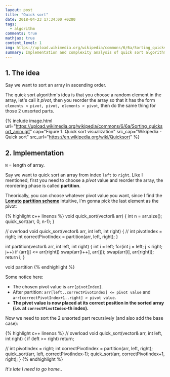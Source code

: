 ```yaml
---
layout: post
title: "Quick sort"
date: 2018-04-23 17:34:00 +0200
tags:
  - algorithm
comments: true
mathjax: true
content_level: 1
img: https://upload.wikimedia.org/wikipedia/commons/6/6a/Sorting_quicksort_anim.gif
summary: Implementation and complexity analysis of quick sort algorithm
---
```


## **1. The idea**

Say we want to sort an array in ascending order.

The quick sort algorithm's idea is that you choose a random element in the array, let's call it _pivot_, then you reorder the array so that it has the form `elements < pivot, pivot, elements > pivot`, then do the same thing for those 2 unsorted parts.

{% include image.html
  url="https://upload.wikimedia.org/wikipedia/commons/6/6a/Sorting_quicksort_anim.gif"
  cap="Figure 1. Quick sort visualization"
  src_cap="Wikipedia - Quick sort"
  src_url="https://en.wikipedia.org/wiki/Quicksort"
%}

## **2. Implementation**

`N` = length of array.

Say we want to quick sort an array from index `left` to `right`. Like I mentioned, first you need to choose a _pivot_ value and reorder the array, the reordering phase is called **partition**.

Theorically, you can choose whatever pivot value you want, since I find the [**Lomuto partition scheme**](https://en.wikipedia.org/wiki/Quicksort#Lomuto_partition_scheme) intuitive, I'm gonna pick the last element as the pivot: 

{% highlight c++ linenos %}
void quick_sort(vector<int>& arr) {
  int n = arr.size();
  quick_sort(arr, 0, n-1);
}

// overload
void quick_sort(vector<int>& arr, int left, int right) {
  // int pivotIndex = right;
  int correctPivotIndex = partition(arr, left, right);
}

int partition(vector<int>& arr, int left, int right) {
  int i = left;
  for(int j = left; j < right; j++)
    if (arr[j] <= arr[right])
      swap(arr[i++], arr[j]);
  swap(arr[i], arr[right]);
  return i;
}

void partition
{% endhighlight %}

Some notice here:
* The chosen pivot value is `arr[pivotIndex]`.
* After partition: `arr[left..correctPivotIndex] <= pivot value` and `arr[correctPivotIndex+1..right] > pivot value`.
* **The pivot value is now placed at its correct position in the sorted array (i.e. at `correctPivotIndex`-th index).**

Now we need to sort the 2 unsorted part recursively (and also add the base case):

{% highlight c++ linenos %}
// overload
void quick_sort(vector<int>& arr, int left, int right) {
  if (left >= right) return;
  
  // int pivotIndex = right;
  int correctPivotIndex = partition(arr, left, right);
  quick_sort(arr, left, correctPivotIndex-1);
  quick_sort(arr, correctPivotIndex+1, right);
}
{% endhighlight %}

_It's late I need to go home.._
